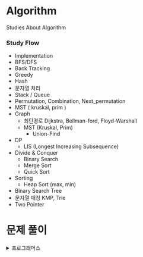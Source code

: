 # Algorithm
Studies About Algorithm

### Study Flow

- Implementation
- BFS/DFS
- Back Tracking
- Greedy
- Hash
- 문자열 처리
- Stack / Queue
- Permutation, Combination, Next_permutation
- MST ( kruskal, prim )
- Graph
  - 최단경로 Dijkstra, Bellman-ford, Floyd-Warshall
  - MST (Kruskal, Prim)
    - Union-Find
- DP
  - LIS (Longest Increasing Subsequence)
- Divide & Conquer
  - Binary Search
  - Merge Sort
  - Quick Sort
- Sorting
  - Heap Sort (max, min)
- Binary Search Tree
- 문자열 매칭 KMP, Trie
- Two Pointer

# 문제 풀이
<details>
<summary>프로그래머스</summary>
<div markdown="2">
  <summary>LV_1</summary>
  <div markdown="1">
    짝수와 홀수
  </div>
  
</div>
</details>
